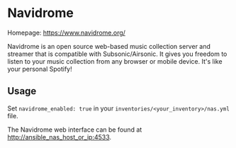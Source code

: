 # Navidrome

Homepage: <https://www.navidrome.org/>

Navidrome is an open source web-based music collection server and streamer that is compatible with Subsonic/Airsonic. It gives you freedom to listen to your music collection from any browser or mobile device. It's like your personal Spotify!

## Usage

Set `navidrome_enabled: true` in your `inventories/<your_inventory>/nas.yml` file.

The Navidrome web interface can be found at <http://ansible_nas_host_or_ip:4533>.
